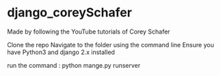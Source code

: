 # django_coreySchafer
Made by following the YouTube tutorials of Corey Schafer

Clone the repo
Navigate to the folder using the command line
Ensure you have Python3 and django 2.x installed

run the command : python mange.py runserver
